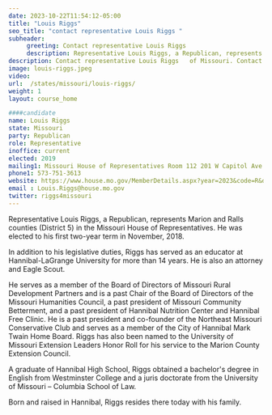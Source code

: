 ```yaml
---
date: 2023-10-22T11:54:12-05:00
title: "Louis Riggs"
seo_title: "contact representative Louis Riggs "
subheader:
     greeting: Contact representative Louis Riggs
     description: Representative Louis Riggs, a Republican, represents Marion and Ralls counties (District 5) in the Missouri House of Representatives. He was elected to his first two-year term in November, 2018.
description: Contact representative Louis Riggs   of Missouri. Contact information for Louis Riggs includes email address, phone number, and mailing address.
image: louis-riggs.jpeg
video:
url:  /states/missouri/louis-riggs/
weight: 1
layout: course_home

####candidate
name: Louis Riggs
state: Missouri
party: Republican
role: Representative
inoffice: current
elected: 2019
mailing1: Missouri House of Representatives Room 112 201 W Capitol Ave Jefferson City, MO 65101
phone1: 573-751-3613
website: https://www.house.mo.gov/MemberDetails.aspx?year=2023&code=R&district=005/
email : Louis.Riggs@house.mo.gov
twitter: riggs4missouri
---
```


Representative Louis Riggs, a Republican, represents Marion and Ralls counties (District 5) in the Missouri House of Representatives. He was elected to his first two-year term in November, 2018.

In addition to his legislative duties, Riggs has served as an educator at Hannibal-LaGrange University for more than 14 years. He is also an attorney and Eagle Scout.

He serves as a member of the Board of Directors of Missouri Rural Development Partners and is a past Chair of the Board of Directors of the Missouri Humanities Council, a past president of Missouri Community Betterment, and a past president of Hannibal Nutrition Center and Hannibal Free Clinic. He is a past president and co-founder of the Northeast Missouri Conservative Club and serves as a member of the City of Hannibal Mark Twain Home Board. Riggs has also been named to the University of Missouri Extension Leaders Honor Roll for his service to the Marion County Extension Council.

A graduate of Hannibal High School, Riggs obtained a bachelor's degree in English from Westminster College and a juris doctorate from the University of Missouri – Columbia School of Law.

Born and raised in Hannibal, Riggs resides there today with his family.
